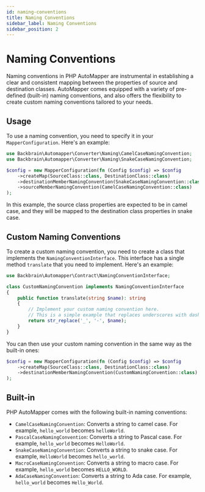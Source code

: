 ```yaml
---
id: naming-conventions
title: Naming Conventions
sidebar_label: Naming Conventions
sidebar_position: 2
---
```


# Naming Conventions

Naming conventions in PHP AutoMapper are instrumental in establishing a clear and consistent mapping 
between the properties of source and destination classes. AutoMapper comes equipped with a variety of 
pre-defined (built-in) naming conventions, and also offers the flexibility to create custom naming 
conventions tailored to your needs.

## Usage

To use a naming convention, you need to specify it in your `MapperConfiguration`. Here's an example:

```php
use Backbrain\Automapper\Converter\Naming\CamelCaseNamingConvention;
use Backbrain\Automapper\Converter\Naming\SnakeCaseNamingConvention;

$config = new MapperConfiguration(fn (Config $config) => $config
    ->createMap(SourceClass::class, DestinationClass::class)
    ->destinationMemberNamingConvention(SnakeCaseNamingConvention::class)
    ->sourceMemberNamingConvention(CamelCaseNamingConvention::class)
);
```

In this example, the source class properties are expected to be in camel case, and they will be mapped to 
the destination class properties in snake case.

## Custom Naming Conventions

To create a custom naming convention, you need to create a class that implements 
the `NamingConventionInterface`. This interface has a single method `translate` that you need to implement. 
Here's an example:

```php
use Backbrain\Automapper\Contract\NamingConventionInterface;

class CustomNamingConvention implements NamingConventionInterface
{
    public function translate(string $name): string
    {
        // Implement your custom naming convention here.
        // This is a simple example that replaces underscores with dashes.
        return str_replace('_', '-', $name);
    }
}
```

You can then use your custom naming convention in the same way as the built-in ones:

```php
$config = new MapperConfiguration(fn (Config $config) => $config
    ->createMap(SourceClass::class, DestinationClass::class)
    ->destinationMemberNamingConvention(CustomNamingConvention::class)
);
```

## Built-in

PHP AutoMapper comes with the following built-in naming conventions:

- `CamelCaseNamingConvention`: Converts a string to camel case. For example, `hello_world` becomes `helloWorld`.
- `PascalCaseNamingConvention`: Converts a string to Pascal case. For example, `hello_world` becomes `HelloWorld`.
- `SnakeCaseNamingConvention`: Converts a string to snake case. For example, `HelloWorld` becomes `hello_world`.
- `MacroCaseNamingConvention`: Converts a string to macro case. For example, `hello_world` becomes `HELLO_WORLD`.
- `AdaCaseNamingConvention`: Converts a string to Ada case. For example, `hello_world` becomes `Hello_World`.
